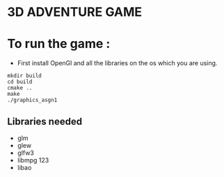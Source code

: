 3D ADVENTURE GAME
=========================

# To run the game :

- First install OpenGl and all the libraries on the os which you are using.

```
mkdir build
cd build
cmake ..
make
./graphics_asgn1
```

## Libraries needed 
- glm
- glew
- glfw3
- libmpg 123
- libao
